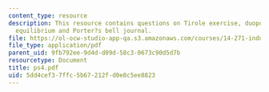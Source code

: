 ```yaml
---
content_type: resource
description: This resource contains questions on Tirole exercise, duopoly model, cournot
  equilibrium and Porter?s bell journal.
file: https://ol-ocw-studio-app-qa.s3.amazonaws.com/courses/14-271-industrial-organization-i-fall-2005/5dd4cef37ffc5b67212fd0e8c5ee8823_ps4.pdf
file_type: application/pdf
parent_uid: 9fb792ee-9d4d-d09d-58c3-0673c90d5d7b
resourcetype: Document
title: ps4.pdf
uid: 5dd4cef3-7ffc-5b67-212f-d0e8c5ee8823
---
```

